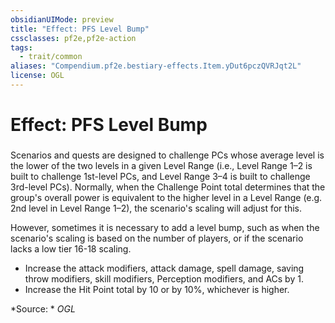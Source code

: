 ```yaml
---
obsidianUIMode: preview
title: "Effect: PFS Level Bump"
cssclasses: pf2e,pf2e-action
tags:
  - trait/common
aliases: "Compendium.pf2e.bestiary-effects.Item.yDut6pczQVRJqt2L"
license: OGL
---
```

# Effect: PFS Level Bump

### 






Scenarios and quests are designed to challenge PCs whose average level is the lower of the two levels in a given Level Range (i.e., Level Range 1–2 is built to challenge 1st-level PCs, and Level Range 3–4 is built to challenge 3rd-level PCs). Normally, when the Challenge Point total determines that the group's overall power is equivalent to the higher level in a Level Range (e.g. 2nd level in Level Range 1–2), the scenario's scaling will adjust for this.

However, sometimes it is necessary to add a level bump, such as when the scenario's scaling is based on the number of players, or if the scenario lacks a low tier 16-18 scaling.

*   Increase the attack modifiers, attack damage, spell damage, saving throw modifiers, skill modifiers, Perception modifiers, and ACs by 1.
*   Increase the Hit Point total by 10 or by 10%, whichever is higher.

*Source: *
*OGL*